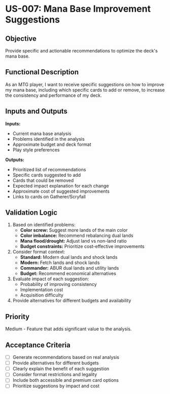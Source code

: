 # US-007: Mana Base Improvement Suggestions

## Objective
Provide specific and actionable recommendations to optimize the deck's mana base.

## Functional Description
As an MTG player, I want to receive specific suggestions on how to improve my mana base, including which specific cards to add or remove, to increase the consistency and performance of my deck.

## Inputs and Outputs

**Inputs:**
- Current mana base analysis
- Problems identified in the analysis
- Approximate budget and deck format
- Play style preferences

**Outputs:**
- Prioritized list of recommendations
- Specific cards suggested to add
- Cards that could be removed
- Expected impact explanation for each change
- Approximate cost of suggested improvements
- Links to cards on Gatherer/Scryfall

## Validation Logic
1. Based on identified problems:
   - **Color screw:** Suggest more lands of the main color
   - **Color imbalance:** Recommend rebalancing dual lands
   - **Mana flood/drought:** Adjust land vs non-land ratio
   - **Budget constraints:** Prioritize cost-effective improvements
2. Consider format context:
   - **Standard:** Modern dual lands and shock lands
   - **Modern:** Fetch lands and shock lands
   - **Commander:** ABUR dual lands and utility lands
   - **Budget:** Recommend economical alternatives
3. Evaluate impact of each suggestion:
   - Probability of improving consistency
   - Implementation cost
   - Acquisition difficulty
4. Provide alternatives for different budgets and availability

## Priority
Medium - Feature that adds significant value to the analysis.

## Acceptance Criteria
- [ ] Generate recommendations based on real analysis
- [ ] Provide alternatives for different budgets
- [ ] Clearly explain the benefit of each suggestion
- [ ] Consider format restrictions and legality
- [ ] Include both accessible and premium card options
- [ ] Prioritize suggestions by impact and cost
